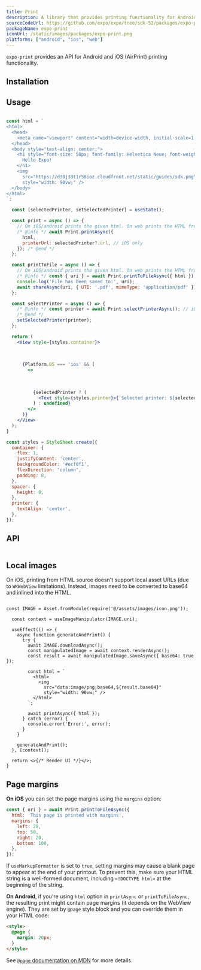 ```yaml
---
title: Print
description: A library that provides printing functionality for Android and iOS (AirPrint).
sourceCodeUrl: https://github.com/expo/expo/tree/sdk-52/packages/expo-print
packageName: expo-print
iconUrl: /static/images/packages/expo-print.png
platforms: ["android", "ios", "web"]
---
```


`expo-print` provides an API for Android and iOS (AirPrint) printing functionality.

## Installation

## Usage

```jsx

const html = `
<html>
  <head>
    <meta name="viewport" content="width=device-width, initial-scale=1.0, maximum-scale=1.0, minimum-scale=1.0, user-scalable=no" />
  </head>
  <body style="text-align: center;">
    <h1 style="font-size: 50px; font-family: Helvetica Neue; font-weight: normal;">
      Hello Expo!
    </h1>
    <img
      src="https://d30j33t1r58ioz.cloudfront.net/static/guides/sdk.png"
      style="width: 90vw;" />
  </body>
</html>
`;

  const [selectedPrinter, setSelectedPrinter] = useState();

  const print = async () => {
    // On iOS/android prints the given html. On web prints the HTML from the current page.
    /* @info */ await Print.printAsync({
      html,
      printerUrl: selectedPrinter?.url, // iOS only
    }); /* @end */
  };

  const printToFile = async () => {
    // On iOS/android prints the given html. On web prints the HTML from the current page.
    /* @info */ const { uri } = await Print.printToFileAsync({ html }); /* @end */
    console.log('File has been saved to:', uri);
    await shareAsync(uri, { UTI: '.pdf', mimeType: 'application/pdf' });
  };

  const selectPrinter = async () => {
    /* @info */ const printer = await Print.selectPrinterAsync(); // iOS only
    /* @end */
    setSelectedPrinter(printer);
  };

  return (
    <View style={styles.container}>
      
      
      
      {Platform.OS === 'ios' && (
        <>
          
          
          
          {selectedPrinter ? (
            <Text style={styles.printer}>{`Selected printer: ${selectedPrinter.name}`}</Text>
          ) : undefined}
        </>
      )}
    </View>
  );
}

const styles = StyleSheet.create({
  container: {
    flex: 1,
    justifyContent: 'center',
    backgroundColor: '#ecf0f1',
    flexDirection: 'column',
    padding: 8,
  },
  spacer: {
    height: 8,
  },
  printer: {
    textAlign: 'center',
  },
});
```

## API

```js

```

## Local images

On iOS, printing from HTML source doesn't support local asset URLs (due to `WKWebView` limitations). Instead, images need to be converted to base64 and inlined into the HTML.

```tsx Example

const IMAGE = Asset.fromModule(require('@/assets/images/icon.png'));

  const context = useImageManipulator(IMAGE.uri);

  useEffect(() => {
    async function generateAndPrint() {
      try {
        await IMAGE.downloadAsync();
        const manipulatedImage = await context.renderAsync();
        const result = await manipulatedImage.saveAsync({ base64: true });

        const html = `
          <html>
            <img
              src="data:image/png;base64,${result.base64}"
              style="width: 90vw;" />
          </html>
        `;

        await printAsync({ html });
      } catch (error) {
        console.error('Error:', error);
      }
    }

    generateAndPrint();
  }, [context]);

  return <>{/* Render UI */}</>;
}
```

## Page margins

**On iOS** you can set the page margins using the `margins` option:

```js
const { uri } = await Print.printToFileAsync({
  html: 'This page is printed with margins',
  margins: {
    left: 20,
    top: 50,
    right: 20,
    bottom: 100,
  },
});
```

If `useMarkupFormatter` is set to `true`, setting margins may cause a blank page to appear at the end of your printout. To prevent this, make sure your HTML string is a well-formed document, including `<!DOCTYPE html>` at the beginning of the string.

**On Android**, if you're using `html` option in `printAsync` or `printToFileAsync`, the resulting print might contain page margins (it depends on the WebView engine).
They are set by `@page` style block and you can override them in your HTML code:

```html
<style>
  @page {
    margin: 20px;
  }
</style>
```

See [`@page` documentation on MDN](https://developer.mozilla.org/en-US/docs/Web/CSS/@page) for more details.